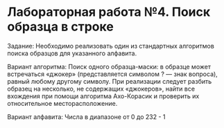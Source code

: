 # Лабораторная работа №4. Поиск образца в строке

Задание: Необходимо реализовать один из стандартных алгоритмов поиска образцов для указанного алфавита.

Вариант алгоритма: Поиск одного образца-маски: в образце может встречаться «джокер» (представляется символом ? — знак вопроса), равный любому другому символу. При реализации следует разбить образец на несколько, не содержащих «джокеров», найти все вхождения при помощи алгоритма Ахо-Корасик и проверить их относительное месторасположение.

Вариант алфавита: Числа в диапазоне от 0 до 232 - 1
